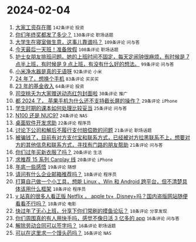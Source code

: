 # 2024-02-04

1. [大家工资存在哪](https://www.v2ex.com/t/1014004) `142条评论` `投资`
1. [你们年终奖都发了多少？](https://www.v2ex.com/t/1014028) `130条评论` `职场话题`
1. [大学生在寝室做生意，这事儿靠谱吗？](https://www.v2ex.com/t/1014037) `109条评论` `问与答`
1. [今天最后一天班！准备放假](https://www.v2ex.com/t/1013969) `108条评论` `职场话题`
1. [护士女朋友排班问题。她的上班时间不固定，每天定闹钟很麻烦，有时候是 7 点半上班，有时候是 9 点上班，有没有什么好的想法。](https://www.v2ex.com/t/1013977) `99条评论` `问与答`
1. [小米净水器是真的无语呀](https://www.v2ex.com/t/1014039) `92条评论` `小米`
1. [24 年了，想换个手机](https://www.v2ex.com/t/1014002) `83条评论` `买买买`
1. [23 年的基金收入](https://www.v2ex.com/t/1014029) `64条评论` `投资`
1. [司空桃夭为大家赠送动态红包封面啦](https://www.v2ex.com/t/1014114) `30条评论` `推广`
1. [都 2024 了， 苹果手机为什么还不支持截长屏的操作？](https://www.v2ex.com/t/1014110) `29条评论` `iPhone`
1. [学生时期的课本如何处理比较妥当](https://www.v2ex.com/t/1014108) `25条评论` `问与答`
1. [N100 还是 NUC9?](https://www.v2ex.com/t/1013985) `24条评论` `NAS`
1. [桌面软件开发求助](https://www.v2ex.com/t/1014035) `22条评论` `程序员`
1. [讨论下公司和解后不履行支付赔偿款的问题](https://www.v2ex.com/t/1014171) `21条评论` `职场话题`
1. [被骗钱了，目前有对方支付宝和联系方式，已经被对方拉黑联系不上，想要对方的其他信息和联系方式，寻找有门路的朋友帮助](https://www.v2ex.com/t/1013979) `21条评论` `问与答`
1. [你们过年买新衣服了吗？](https://www.v2ex.com/t/1014183) `20条评论` `生活`
1. [求推荐 15 系列 Carplay 线](https://www.v2ex.com/t/1013973) `20条评论` `iPhone`
1. [年底一些感悟](https://www.v2ex.com/t/1013991) `19条评论` `随想`
1. [请问有什么企业邮箱推荐吗？](https://www.v2ex.com/t/1014105) `18条评论` `程序员`
1. [打算自己做一个小工具，想能 Linux 、Win 和 Android 跨平台，但不清楚具体该用什么框架](https://www.v2ex.com/t/1014087) `18条评论` `程序员`
1. [v 站真的很多人看正版 Netflix ， apple tv+ ,Disney+吗？国内盗版网站随便看看不行吗？](https://www.v2ex.com/t/1014082) `18条评论` `电影`
1. [快过年了无心上班，分享下你们常刷的摸鱼论坛？](https://www.v2ex.com/t/1013990) `18条评论` `分享发现`
1. [你们周围真的有人用快手吗，感觉不像日活 3 亿多的 app](https://www.v2ex.com/t/1014146) `16条评论` `问与答`
1. [解除劳动合同可以签字吗？](https://www.v2ex.com/t/1014143) `16条评论` `职场话题`
1. [可以在这里求一个馒头药吗？](https://www.v2ex.com/t/1014015) `16条评论` `NAS`
